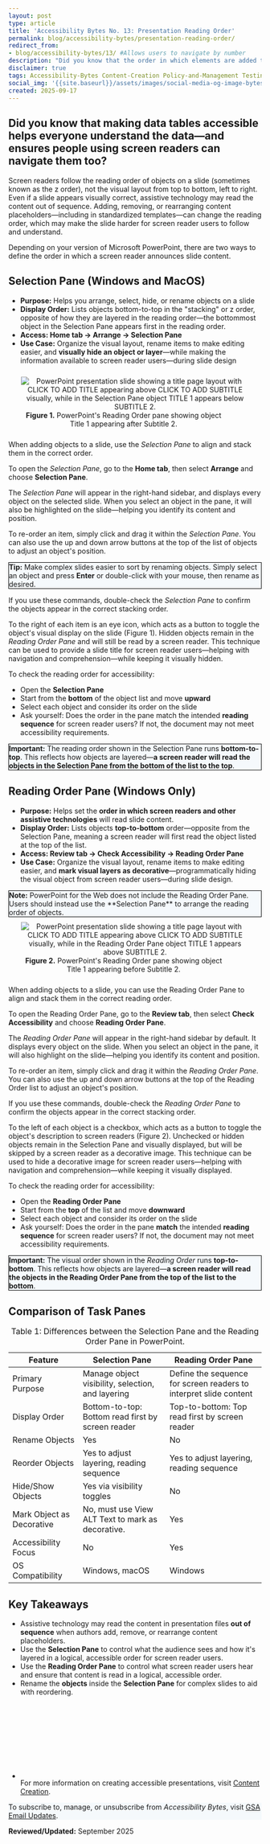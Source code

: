 ```yaml
---
layout: post
type: article
title: 'Accessibility Bytes No. 13: Presentation Reading Order'
permalink: blog/accessibility-bytes/presentation-reading-order/
redirect_from:
- blog/accessibility-bytes/13/ #Allows users to navigate by number
description: "Did you know that the order in which elements are added to a presentation can affect how they’re read by a screen reader? Proper reading order is essential for accessibility."
disclaimer: true
tags: Accessibility-Bytes Content-Creation Policy-and-Management Testing #choose one or more (space separated): Accessibility-Bytes Acquisition Content-Creation Design-and-Develop Events Policy-and-Management Testing
social_img: '{{site.baseurl}}/assets/images/social-media-og-image-bytes.jpg'
created: 2025-09-17
---
```

<h2 style="line-height:1.2;">Did you know that making data tables accessible helps everyone understand the data—and ensures people using screen readers can navigate them too?</h2>

Screen readers follow the reading order of objects on a slide (sometimes known as the z order), not the visual layout from top to bottom, left to right. Even if a slide appears visually correct, assistive technology may read the content out of sequence. Adding, removing, or rearranging content placeholders&mdash;including in standardized templates&mdash;can change the reading order, which may make the slide harder for screen reader users to follow and understand.

Depending on your version of Microsoft PowerPoint, there are two ways to define the order in which a screen reader announces slide content.

## Selection Pane (Windows and MacOS)
* **Purpose:** Helps you arrange, select, hide, or rename objects on a slide
* **Display Order:** Lists objects bottom-to-top in the "stacking" or z order, opposite of how they are layered in the reading order&mdash;the bottommost object in the Selection Pane appears first in the reading order.
* **Access: Home tab <span role="img" aria-label="Arrow pointing left">&rarr;</span> Arrange <span role="img" aria-label="Arrow pointing left">&rarr;</span> Selection Pane**
* **Use Case:** Organize the visual layout, rename items to make editing easier, and **visually hide an object or layer**&mdash;while making the information available to screen reader users&mdash;during slide design

<div class="tablet:grid-col" style="margin: auto; max-width: 90%; text-align: center; padding: 10px 0px">
   <div class="margin-top-1"><img src="{{site.baseurl}}/assets/images/byte-13-figure-1.jpg" alt="PowerPoint presentation slide showing a title page layout with CLICK TO ADD TITLE appearing above CLICK TO ADD SUBTITLE visually, while in the Selection Pane  object TITLE 1 appears below SUBTITLE 2." aria-describedby="figure-1" class="border-2px border-base-light shadow-2 padding-1">
   </div>
   <div class="font-mono-3xs margin-x-auto auto" style="max-width: 90%; text-align: center;"><span id="figure-1"><strong>Figure 1.</strong> PowerPoint's Reading Order pane showing object Title 1 appearing after Subtitle 2.</span>
   </div>
</div>

When adding objects to a slide, use the *Selection Pane* to align and stack them in the correct order.

To open the *Selection Pane*, go to the **Home tab**, then select **Arrange** and choose **Selection Pane**.

The *Selection Pane* will appear in the right-hand sidebar, and displays every object on the selected slide. When you select an object in the pane, it will also be highlighted on the slide&mdash;helping you identify its content and position.

To re-order an item, simply click and drag it within the *Selection Pane*. You can also use the up and down arrow buttons at the top of the list of objects to adjust an object's position.

<div class="grid-col-12 border-base radius-lg padding-1" style="border: 1px solid black; background-color: #f5f9fc;">
  <strong>Tip:</strong> Make complex slides easier to sort by renaming objects. Simply select an object and press <strong>Enter</strong> or double-click with your mouse, then rename as desired.
</div>

If you use these commands, double-check the *Selection Pane* to confirm the objects appear in the correct stacking order.

To the right of each item is an eye icon, which acts as a button to toggle the object's visual display on the slide (Figure 1). Hidden objects remain in the *Reading Order Pane* and will still be read by a screen reader. This technique can be used to provide a slide title for screen reader users&mdash;helping with navigation and comprehension&mdash;while keeping it visually hidden.

To check the reading order for accessibility:
* Open the **Selection Pane**
* Start from the **bottom** of the object list and move **upward**
* Select each object and consider its order on the slide
* Ask yourself: Does the order in the pane match the intended **reading sequence** for screen reader users? If not, the document may not meet accessibility requirements.

<div class="grid-col-12 border-base radius-lg padding-1" style="border: 1px solid black; background-color: #f5f9fc;">
  <strong>Important:</strong> The reading order shown in the Selection Pane runs <strong>bottom-to-top</strong>. This reflects how objects are layered&mdash;<strong>a screen reader will read the objects in the Selection Pane from the bottom of the list to the top</strong>.
</div>

## Reading Order Pane (Windows Only)
* **Purpose:** Helps set the **order in which screen readers and other assistive technologies** will read slide content.
* **Display Order:** Lists objects **top-to-bottom** order&mdash;opposite from the Selection Pane, meaning a screen reader will first read the object listed at the top of the list.
* **Access: Review tab <span role="img" aria-label="Arrow pointing left">&rarr;</span> Check Accessibility <span role="img" aria-label="Arrow pointing left">&rarr;</span> Reading Order Pane**
* **Use Case:** Organize the visual layout, rename items to make editing easier, and **mark visual layers as decorative**&mdash;programmatically hiding the visual object from screen reader users&mdash;during slide design.

<div class="grid-col-12 border-base radius-lg padding-1" style="border: 1px solid black; background-color: #f5f9fc;">
  <strong>Note:</strong> PowerPoint for the Web does not include the Reading Order Pane. Users should instead use the **Selection Pane** to arrange the reading order of objects.
</div>

<div class="tablet:grid-col" style="margin: auto; max-width: 90%; text-align: center; padding: 10px 0px">
   <div class="margin-top-1"><img src="{{site.baseurl}}/assets/images/byte-13-figure-2.jpg" alt="PowerPoint presentation slide showing a title page layout with CLICK TO ADD TITLE appearing above CLICK TO ADD SUBTITLE visually, while in the Reading Order Pane object TITLE 1 appears above SUBTITLE 2." aria-describedby="figure-2" class="border-2px border-base-light shadow-2 padding-1">
   </div>
   <div class="font-mono-3xs margin-x-auto auto" style="max-width: 90%; text-align: center;"><span id="figure-2"><strong>Figure 2.</strong> PowerPoint's Reading Order pane showing object Title 1 appearing before Subtitle 2.</span>
   </div>
</div>

When adding objects to a slide, you can use the Reading Order Pane to align and stack them in the correct reading order.

To open the Reading Order Pane, go to the **Review tab**, then select **Check Accessibility** and choose **Reading Order Pane**.

The *Reading Order Pane* will appear in the right-hand sidebar by default. It displays every object on the slide. When you select an object in the pane, it will also highlight on the slide&mdash;helping you identify its content and position.

To re-order an item, simply click and drag it within the *Reading Order Pane*. You can also use the up and down arrow buttons at the top of the Reading Order list to adjust an object's position.

If you use these commands, double-check the *Reading Order Pane* to confirm the objects appear in the correct stacking order.

To the left of each object is a checkbox, which acts as a button to toggle the object's description to screen readers (Figure 2). Unchecked or hidden objects remain in the Selection Pane and visually displayed, but will be skipped by a screen reader as a decorative image. This technique can be used to hide a decorative image for screen reader users&mdash;helping with navigation and comprehension&mdash;while keeping it visually displayed.

To check the reading order for accessibility:
* Open the **Reading Order Pane**
* Start from the **top** of the list and move **downward**
* Select each object and consider its order on the slide
* Ask yourself: Does the order in the pane **match** the intended **reading sequence** for screen reader users? If not, the document may not meet accessibility requirements.

<div class="grid-col-12 border-base radius-lg padding-1" style="border: 1px solid black; background-color: #f5f9fc;">
  <strong>Important:</strong> The visual order shown in the <em>Reading Order</em> runs <strong>top-to-bottom</strong>. This reflects how objects are layered&mdash;<strong>a screen reader will read the objects in the Reading Order Pane from the top of the list to the bottom</strong>.
</div>

## Comparison of Task Panes
<table class="usa-table usa-table--borderless usa-table--striped">
  <caption>Table 1: Differences between the Selection Pane and the Reading Order Pane in PowerPoint.</caption>
  <thead>
    <tr>
      <th>Feature</th>
      <th>Selection Pane</th>
      <th>Reading Order Pane</th>
    </tr>
  </thead>
  <tbody>
    <tr>
      <td>Primary Purpose</td>
      <td>Manage object visibility, selection, and layering</td>
      <td>Define the sequence for screen readers to interpret slide content</td>
    </tr>
    <tr>
      <td>Display Order</td>
      <td>Bottom-to-top: Bottom read first by screen reader</td>
      <td>Top-to-bottom: Top read first by screen reader</td>
    </tr>
    <tr>
      <td>Rename Objects</td>
      <td>Yes</td>
      <td>No</td>
    </tr>
    <tr>
      <td>Reorder Objects</td>
      <td>Yes to adjust layering, reading sequence</td>
      <td>Yes to adjust layering, reading sequence</td>
    </tr>
    <tr>
      <td>Hide/Show Objects</td>
      <td>Yes via visibility toggles</td>
      <td>No</td>
    </tr>
    <tr>
      <td>Mark Object as Decorative</td>
      <td>No, must use View ALT Text to mark as decorative.</td>
      <td>Yes</td>
    </tr>
    <tr>
      <td>Accessibility Focus</td>
      <td>No</td>
      <td>Yes</td>
    </tr>
    <tr>
      <td>OS Compatibility</td>
      <td>Windows, macOS</td>
      <td>Windows</td>
    </tr>
  </tbody>
</table>

## Key Takeaways
* Assistive technology may read the content in presentation files **out of sequence** when authors add, remove, or rearrange content placeholders.
* Use the **Selection Pane** to control what the audience sees and how it's layered in a logical, accessible order for screen reader users.
* Use the **Reading Order Pane** to control what screen reader users hear and ensure that content is read in a logical, accessible order.
* Rename the **objects** inside the **Selection Pane** for complex slides to aid with reordering.

<ul class="usa-icon-list maxw-full padding-bottom-2">
  <li class="usa-icon-list__item">
    <div class="usa-icon-list__icon text-red">
      <svg class="usa-icon" aria-hidden="true" role="img">
        <use href="/assets/img/sprite.svg#push_pin"></use>
      </svg>
    </div>
    <div class="usa-icon-list__content">
      For more information on creating accessible presentations, visit <a href="{{site.baseurl}}/create/">Content Creation</a>.
    </div>
  </li>
</ul>

<div class="border-base radius-lg border-1px padding-1" style="width: 100%; background-color: #f5f9fc;">
To subscribe to, manage, or unsubscribe from <em>Accessibility Bytes</em>, visit <a href="https://public.govdelivery.com/accounts/USGSA/subscriber/new?topic_id=USGSA_1324" target="_blank" class="usa-link--external">GSA Email Updates</a>.
</div>

**Reviewed/Updated:** September 2025